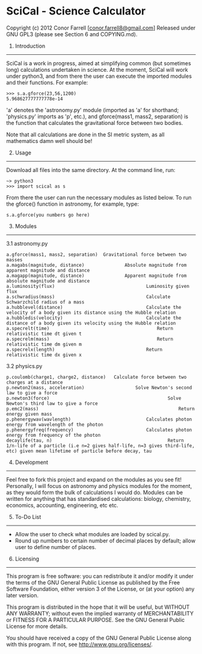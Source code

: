 SciCal - Science Calculator
===========================
Copyright (c) 2012 Conor Farrell [conor.farrell8@gmail.com]
Released under GNU GPL3 (please see Section 6 and COPYING.md).

1. Introduction
---------------
SciCal is a work in progress, aimed at simplifying common (but sometimes long) calculations undertaken in science. At the moment, SciCal will work under python3, and from there the user can execute the imported modules and their functions. For example:

	>>> s.a.gforce(23,56,1200)
	5.968627777777778e-14

'a' denotes the 'astronomy.py' module (imported as 'a' for shorthand; 'physics.py' imports as 'p', etc.), and gforce(mass1, mass2, separation) is the function that calculates the gravitational force between two bodies.

Note that all calculations are done in the SI metric system, as all mathematics damn well should be!

2. Usage
--------
Download all files into the same directory. At the command line, run:

	~> python3
	>>> import scical as s

From there the user can run the necessary modules as listed below. To run the gforce() function in astronomy, for example, type:

	s.a.gforce(you numbers go here)

3. Modules
----------
3.1 astronomy.py

	a.gforce(mass1, mass2, separation)	Gravitational force between two masses
	a.magabs(magnitude, distance)				Absolute magnitude from apparent magnitude and distance
	a.magapp(magnitude, distance)				Apparent magnitude from absolute magnitude and distance
	a.luminosity(flux)									Luminosity given flux
	a.schwradius(mass)									Calculate Schwarzchild radius of a mass
	a.hubblevel(distance)								Calculate the velocity of a body given its distance using the Hubble relation
	a.hubbledis(velocity)								Calculate the distance of a body given its velocity using the Hubble relation
	a.specrelt(time)										Return relativistic time dt given t
	a.specrelm(mass)										Return relativistic time dm given m
	a.specrelx(length)									Return relativistic time dx given x

3.2 physics.py

	p.coulomb(charge1, charge2, distance)	Calculate force between two charges at a distance
	p.newton2(mass, acceleration)					Solve Newton's second law to give a force
	p.newton3(force)											Solve Newton's third law to give a force
	p.emc2(mass)													Return energy given mass
	p.phenergywav(wavlength)							Calculates photon energy from wavelength of the photon
	p.phenergyfreq(frequency)							Calculates photon energy from frequency of the photon
	decaylife(tau, n)											Return 1/n-life of a particle (i.e n=2 gives half-life, n=3 gives third-life, etc) given mean lifetime of particle before decay, tau

4. Development
--------------
Feel free to fork this project and expand on the modules as you see fit! Personally, I will focus on astronomy and physics modules for the moment, as they would form the bulk of calculations I would do. Modules can be written for anything that has standardised calculations: biology, chemistry, economics, accounting, engineering, etc etc.

5. To-Do List
-------------
- Allow the user to check what modules are loaded by scical.py.
- Round up numbers to certain number of decimal places by default; allow user to define number of places.

6. Licensing
------------
This program is free software: you can redistribute it and/or modify
it under the terms of the GNU General Public License as published by
the Free Software Foundation, either version 3 of the License, or
(at your option) any later version.

This program is distributed in the hope that it will be useful,
but WITHOUT ANY WARRANTY; without even the implied warranty of
MERCHANTABILITY or FITNESS FOR A PARTICULAR PURPOSE.  See the
GNU General Public License for more details.

You should have received a copy of the GNU General Public License
along with this program.  If not, see <http://www.gnu.org/licenses/>.